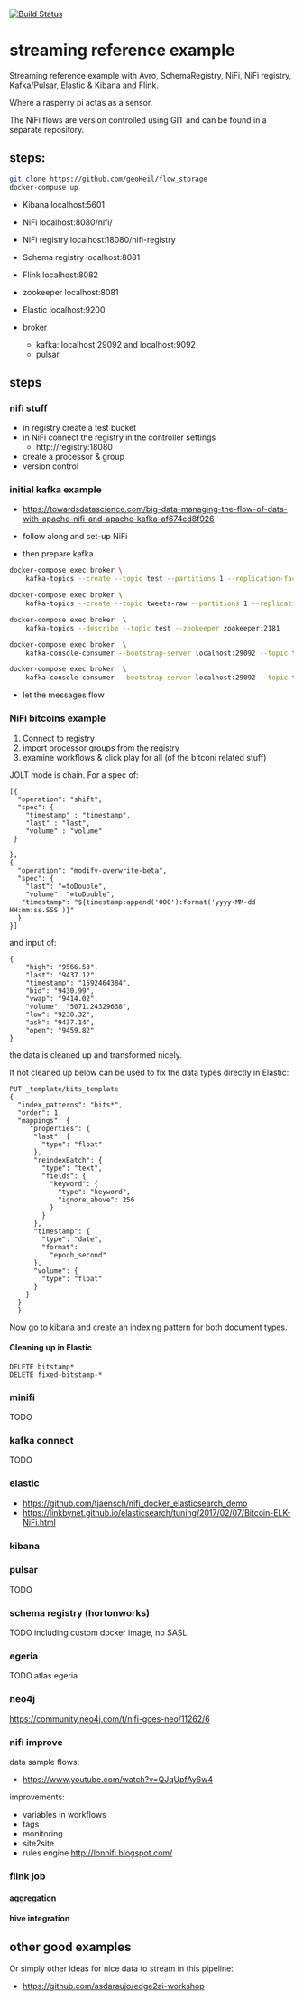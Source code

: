 [![Build Status](https://travis-ci.com/geoHeil/streaming-reference.svg?branch=master)](https://travis-ci.com/geoHeil/streaming-reference)

# streaming reference example

Streaming reference example with Avro, SchemaRegistry, NiFi, NiFi registry, Kafka/Pulsar, Elastic & Kibana and Flink.

Where a rasperry pi actas as a sensor.


The NiFi flows are version controlled using GIT and can be found in a separate repository.

## steps:

```bash
git clone https://github.com/geoHeil/flow_storage
docker-compuse up
```

- Kibana localhost:5601
- NiFi localhost:8080/nifi/
- NiFi registry localhost:18080/nifi-registry
- Schema registry localhost:8081
- Flink localhost:8082
- zookeeper localhost:8081

- Elastic localhost:9200
- broker
    - kafka: localhost:29092 and localhost:9092
    - pulsar

## steps

### nifi stuff
- in registry create a test bucket
- in NiFi connect the registry in the controller settings
    - http://registry:18080
- create a processor & group
- version control

### initial kafka example
- https://towardsdatascience.com/big-data-managing-the-flow-of-data-with-apache-nifi-and-apache-kafka-af674cd8f926

- follow along and set-up NiFi
- then prepare kafka

```bash
docker-compose exec broker \
    kafka-topics --create --topic test --partitions 1 --replication-factor 1 --if-not-exists --zookeeper zookeeper:2181

docker-compose exec broker \
    kafka-topics --create --topic tweets-raw --partitions 1 --replication-factor 1 --if-not-exists --zookeeper zookeeper:2181

docker-compose exec broker  \
    kafka-topics --describe --topic test --zookeeper zookeeper:2181

docker-compose exec broker  \
    kafka-console-consumer --bootstrap-server localhost:29092 --topic test --from-beginning --max-messages 30

docker-compose exec broker  \
    kafka-console-consumer --bootstrap-server localhost:29092 --topic tweets-raw --from-beginning --max-messages 30
```

- let the messages flow

### NiFi bitcoins example

1. Connect to registry
2. import processor groups from the registry
3. examine workflows & click play for all (of the bitconi related stuff)

JOLT mode is chain. For a spec of:

```
[{
  "operation": "shift",
  "spec": {
    "timestamp" : "timestamp",
  	"last" : "last",
  	"volume" : "volume"
 }
 
},
{
  "operation": "modify-overwrite-beta",
  "spec": {
    "last": "=toDouble",
    "volume": "=toDouble",
   "timestamp": "${timestamp:append('000'):format('yyyy-MM-dd HH:mm:ss.SSS')}"
  }
}]
```

and input of:

```
{
	"high": "9566.53",
	"last": "9437.12",
	"timestamp": "1592464384",
	"bid": "9430.99",
	"vwap": "9414.02",
	"volume": "5071.24329638",
	"low": "9230.32",
	"ask": "9437.14",
	"open": "9459.82"
}
```

the data is cleaned up and transformed nicely.

If not cleaned up below can be used to fix the data types directly in Elastic:

```
PUT _template/bits_template
{
  "index_patterns": "bits*",
  "order": 1,
  "mappings": {
     "properties": {
      "last": {
        "type": "float"
      },
      "reindexBatch": {
        "type": "text",
        "fields": {
          "keyword": {
            "type": "keyword",
            "ignore_above": 256
          }
        }
      },
      "timestamp": {
        "type": "date",
        "format":
          "epoch_second"
      },
      "volume": {
        "type": "float"
      }
    }
  }
  }
```

Now go to kibana and create an indexing pattern for both document types.

#### Cleaning up in Elastic

```
DELETE bitstamp*
DELETE fixed-bitstamp-*
```

### minifi

TODO

### kafka connect

TODO

### elastic

- https://github.com/tjaensch/nifi_docker_elasticsearch_demo
- https://linkbynet.github.io/elasticsearch/tuning/2017/02/07/Bitcoin-ELK-NiFi.html

### kibana



### pulsar

TODO


### schema registry (hortonworks)

TODO including custom docker image, no SASL

### egeria

TODO atlas egeria

### neo4j

https://community.neo4j.com/t/nifi-goes-neo/11262/6

### nifi improve

data sample flows:

- https://www.youtube.com/watch?v=QJqUpfAy6w4

improvements:

- variables in workflows
- tags
- monitoring
- site2site
- rules engine http://lonnifi.blogspot.com/

### flink job

#### aggregation

#### hive integration 


## other good examples

Or simply other ideas for nice data to stream in this pipeline:

- https://github.com/asdaraujo/edge2ai-workshop